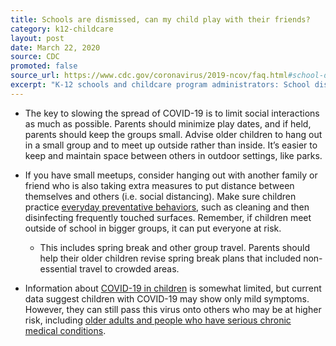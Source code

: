 ```yaml
---
title: Schools are dismissed, can my child play with their friends?
category: k12-childcare
layout: post
date: March 22, 2020
source: CDC
promoted: false
source_url: https://www.cdc.gov/coronavirus/2019-ncov/faq.html#school-dismissals
excerpt: "K-12 schools and childcare program administrators: School dismissals"
---
```


* The key to slowing the spread of COVID-19 is to limit social interactions as much as possible. Parents should minimize play dates, and if held, parents should keep the groups small. Advise older children to hang out in a small group and to meet up outside rather than inside. It’s easier to keep and maintain space between others in outdoor settings, like parks.

* If you have small meetups, consider hanging out with another family or friend who is also taking extra measures to put 
distance between themselves and others (i.e. social distancing). Make sure children practice [everyday preventative behaviors](https://www.cdc.gov/coronavirus/2019-ncov/prepare/prevention.html), 
such as cleaning and then disinfecting frequently touched surfaces. Remember, if children meet outside of school in bigger 
groups, it can put everyone at risk.

  * This includes spring break and other group travel. Parents should help their older children revise spring break plans that included non-essential travel to crowded areas.

* Information about [COVID-19 in children](https://www.cdc.gov/coronavirus/2019-ncov/faq.html?CDC_AA_refVal=https%3A%2F%2Fwww.cdc.gov%2Fcoronavirus%2F2019-ncov%2Fprepare%2Fchildren-faq.html#anchor_1584387482747) is somewhat limited, but current data suggest children with COVID-19 may show only mild symptoms. However, they can still pass this virus onto others who may be at higher risk, including 
[older adults and people who have serious chronic medical conditions](https://www.cdc.gov/coronavirus/2019-ncov/prepare/prevention.html).
